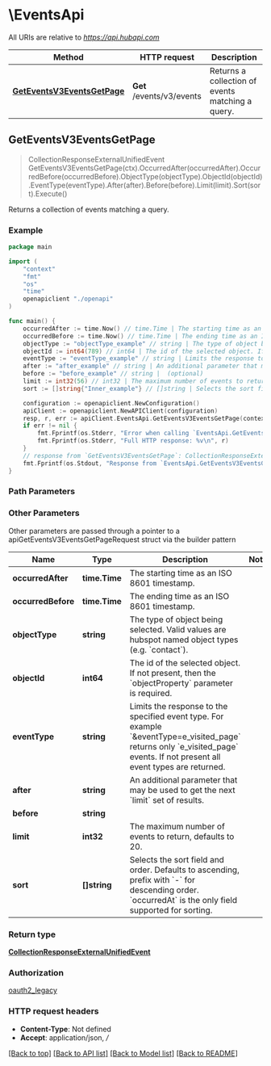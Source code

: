# \EventsApi

All URIs are relative to *https://api.hubapi.com*

Method | HTTP request | Description
------------- | ------------- | -------------
[**GetEventsV3EventsGetPage**](EventsApi.md#GetEventsV3EventsGetPage) | **Get** /events/v3/events | Returns a collection of events matching a query.



## GetEventsV3EventsGetPage

> CollectionResponseExternalUnifiedEvent GetEventsV3EventsGetPage(ctx).OccurredAfter(occurredAfter).OccurredBefore(occurredBefore).ObjectType(objectType).ObjectId(objectId).EventType(eventType).After(after).Before(before).Limit(limit).Sort(sort).Execute()

Returns a collection of events matching a query.

### Example

```go
package main

import (
    "context"
    "fmt"
    "os"
    "time"
    openapiclient "./openapi"
)

func main() {
    occurredAfter := time.Now() // time.Time | The starting time as an ISO 8601 timestamp. (optional)
    occurredBefore := time.Now() // time.Time | The ending time as an ISO 8601 timestamp. (optional)
    objectType := "objectType_example" // string | The type of object being selected. Valid values are hubspot named object types (e.g. `contact`). (optional)
    objectId := int64(789) // int64 | The id of the selected object. If not present, then the `objectProperty` parameter is required. (optional)
    eventType := "eventType_example" // string | Limits the response to the specified event type.  For example `&eventType=e_visited_page` returns only `e_visited_page` events.  If not present all event types are returned. (optional)
    after := "after_example" // string | An additional parameter that may be used to get the next `limit` set of results. (optional)
    before := "before_example" // string |  (optional)
    limit := int32(56) // int32 | The maximum number of events to return, defaults to 20. (optional)
    sort := []string{"Inner_example"} // []string | Selects the sort field and order. Defaults to ascending, prefix with `-` for descending order. `occurredAt` is the only field supported for sorting. (optional)

    configuration := openapiclient.NewConfiguration()
    apiClient := openapiclient.NewAPIClient(configuration)
    resp, r, err := apiClient.EventsApi.GetEventsV3EventsGetPage(context.Background()).OccurredAfter(occurredAfter).OccurredBefore(occurredBefore).ObjectType(objectType).ObjectId(objectId).EventType(eventType).After(after).Before(before).Limit(limit).Sort(sort).Execute()
    if err != nil {
        fmt.Fprintf(os.Stderr, "Error when calling `EventsApi.GetEventsV3EventsGetPage``: %v\n", err)
        fmt.Fprintf(os.Stderr, "Full HTTP response: %v\n", r)
    }
    // response from `GetEventsV3EventsGetPage`: CollectionResponseExternalUnifiedEvent
    fmt.Fprintf(os.Stdout, "Response from `EventsApi.GetEventsV3EventsGetPage`: %v\n", resp)
}
```

### Path Parameters



### Other Parameters

Other parameters are passed through a pointer to a apiGetEventsV3EventsGetPageRequest struct via the builder pattern


Name | Type | Description  | Notes
------------- | ------------- | ------------- | -------------
 **occurredAfter** | **time.Time** | The starting time as an ISO 8601 timestamp. | 
 **occurredBefore** | **time.Time** | The ending time as an ISO 8601 timestamp. | 
 **objectType** | **string** | The type of object being selected. Valid values are hubspot named object types (e.g. &#x60;contact&#x60;). | 
 **objectId** | **int64** | The id of the selected object. If not present, then the &#x60;objectProperty&#x60; parameter is required. | 
 **eventType** | **string** | Limits the response to the specified event type.  For example &#x60;&amp;eventType&#x3D;e_visited_page&#x60; returns only &#x60;e_visited_page&#x60; events.  If not present all event types are returned. | 
 **after** | **string** | An additional parameter that may be used to get the next &#x60;limit&#x60; set of results. | 
 **before** | **string** |  | 
 **limit** | **int32** | The maximum number of events to return, defaults to 20. | 
 **sort** | **[]string** | Selects the sort field and order. Defaults to ascending, prefix with &#x60;-&#x60; for descending order. &#x60;occurredAt&#x60; is the only field supported for sorting. | 

### Return type

[**CollectionResponseExternalUnifiedEvent**](CollectionResponseExternalUnifiedEvent.md)

### Authorization

[oauth2_legacy](../README.md#oauth2_legacy)

### HTTP request headers

- **Content-Type**: Not defined
- **Accept**: application/json, */*

[[Back to top]](#) [[Back to API list]](../README.md#documentation-for-api-endpoints)
[[Back to Model list]](../README.md#documentation-for-models)
[[Back to README]](../README.md)

